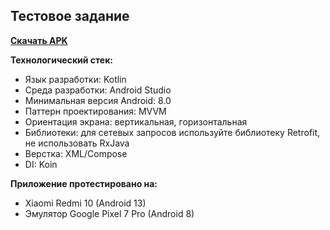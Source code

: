 ## Тестовое задание

**[Скачать APK](https://github.com/canyoufix/MiniKinopoisk/releases/tag/v1.0.0/app-debug.apk)**

**Технологический стек:**
* Язык разработки: Kotlin  
* Среда разработки: Android Studio  
* Минимальная версия Android: 8.0  
* Паттерн проектирования: MVVM  
* Ориентация экрана: вертикальная, горизонтальная  
* Библиотеки: для сетевых запросов используйте библиотеку Retrofit, не использовать RxJava  
* Верстка: XML/Compose  
* DI: Koin

**Приложение протестировано на:**
* Xiaomi Redmi 10 (Android 13)  
* Эмулятор Google Pixel 7 Pro (Android 8)
